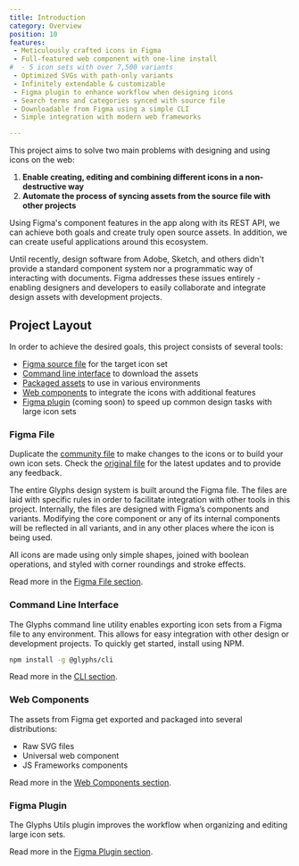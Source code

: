 ```yaml
---
title: Introduction
category: Overview
position: 10
features:
 - Meticulously crafted icons in Figma
 - Full-featured web component with one-line install
#  - 5 icon sets with over 7,500 variants
 - Optimized SVGs with path-only variants
 - Infinitely extendable & customizable
 - Figma plugin to enhance workflow when designing icons
 - Search terms and categories synced with source file
 - Downloadable from Figma using a simple CLI
 - Simple integration with modern web frameworks

---
```


This project aims to solve two main problems with designing and using icons on the web:

1. **Enable creating, editing and combining different icons in a non-destructive way** <!-- (allowing easy future updates to all assets) -->
2. **Automate the process of syncing assets from the source file with other projects**

Using Figma's component features in the app along with its REST API, we can achieve both goals and create truly open source assets. In addition, we can create useful applications around this ecosystem.

Until recently, design software from Adobe, Sketch, and others didn't provide a standard component system nor a programmatic way of interacting with documents. Figma addresses these issues entirely - enabling designers and developers to easily collaborate and integrate design assets with development projects.

## Project Layout

In order to achieve the desired goals, this project consists of several tools:

- [Figma source file](#figma-file) for the target icon set
- [Command line interface](#command-line-interface) to download the assets
- [Packaged assets](#command-line-interface) to use in various environments
- [Web components](#web-components) to integrate the icons with additional features
- [Figma plugin](#figma-plugin) (coming soon) to speed up common design tasks with large icon sets

### Figma File

<alert>

[cf]: https://www.figma.com/community/file/899031264835768805/Glyphs-Icons
[of]: https://www.figma.com/file/2TsY9yqFso1zrvF8LNcVE7/Glyphs-Icons

Duplicate the [community file][cf] to make changes to the icons or to build your own icon sets. Check the [original file][of] for the latest updates and to provide any feedback.

</alert>

The entire Glyphs design system is built around the Figma file. The files are laid with specific rules in order to facilitate integration with other tools in this project. Internally, the files are designed with Figma’s components and variants. Modifying the core component or any of its internal components will be reflected in all variants, and in any other places where the icon is being used.

All icons are made using only simple shapes, joined with boolean operations, and styled with corner roundings and stroke effects.

Read more in the [Figma File section](/docs/figma/overview).

### Command Line Interface

The Glyphs command line utility enables exporting icon sets from a Figma file to any environment. This allows for easy integration with other design or development projects. To quickly get started, install using NPM.

```bash
npm install -g @glyphs/cli
```

Read more in the [CLI section](/docs/cli/install-cli).

### Web Components

The assets from Figma get exported and packaged into several distributions:

- Raw SVG files
- Universal web component
- JS Frameworks components

Read more in the [Web Components section](/docs/web/getting-started).

### Figma Plugin

The Glyphs Utils plugin improves the workflow when organizing and editing large icon sets.

Read more in the [Figma Plugin section](/docs/plugin/install-plugin).
